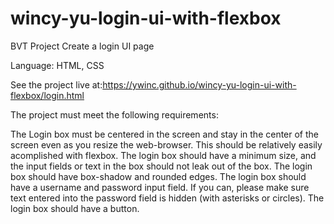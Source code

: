 # wincy-yu-login-ui-with-flexbox

BVT Project
Create a login UI page

Language: HTML, CSS

See the project live at:https://ywinc.github.io/wincy-yu-login-ui-with-flexbox/login.html

The project must meet the following requirements:

The Login box must be centered in the screen and stay in the center of the screen even as you resize the web-browser.
This should be relatively easily acomplished with flexbox.
The login box should have a minimum size, and the input fields or text in the box should not leak out of the box.
The login box should have box-shadow and rounded edges.
The login box should have a username and password input field.
If you can, please make sure text entered into the password field is hidden (with asterisks or circles).
The login box should have a button.
